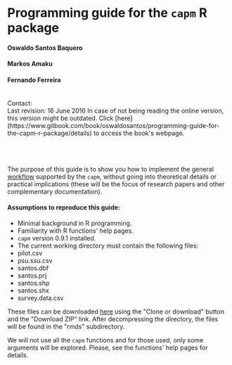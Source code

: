 # Programming guide for the `capm` R package
#### Oswaldo Santos Baquero
#### Markos Amaku
#### Fernando Ferreira
<br>
Contact: <oswaldosant@gmail.com>
<br>
Last revision: 16 June 2016  
In case of not being reading the online version, this version might be outdated.  
Click [here](https://www.gitbook.com/book/oswaldosantos/programming-guide-for-the-capm-r-package/details) to access the book's webpage.
<br><br><br><br>

The purpose of this guide is to show you how to implement the general [workflow](http://oswaldosantos.github.io/capm) supported by the `capm`, without going into theoretical details or practical implications (these will be the focus of research papers and other complementary documentation).  
 
#### Assumptions to reproduce this guide:

* Minimal background in R programming.
* Familiarity with R functions' help pages.
* `capm` version 0.9.1 installed.
* The current working directory must contain the following files: 
 * pilot.csv
 * psu.ssu.csv
 * santos.dbf
 * santos.prj
 * santos.shp
 * santos.shx
 * survey.data.csv

These files can be downloaded [here](https://github.com/oswaldosantos/programming-guide-for-the-capm-r-package) using the "Clone or download" button and the "Download ZIP" link. After decompressing the directory, the files will be found in the "rmds" subdirectory.  

We will not use all the `capm` functions and for those used, only some arguments will be explored. Please, see the functions' help pages for details.